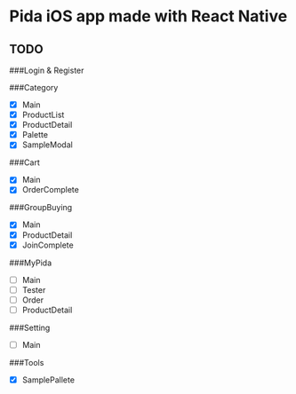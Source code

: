 # Pida iOS app made with React Native

## TODO

###Login & Register

###Category

- [x] Main
- [x] ProductList
- [x] ProductDetail
- [x] Palette
- [x] SampleModal

###Cart

- [x] Main
- [x] OrderComplete

###GroupBuying

- [x] Main
- [x] ProductDetail
- [x] JoinComplete

###MyPida

- [ ] Main
- [ ] Tester
- [ ] Order
- [ ] ProductDetail

###Setting

- [ ] Main

###Tools

- [x] SamplePallete
